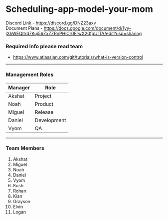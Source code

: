 # Scheduling-app-model-your-mom

 Discord Link - https://discord.gg/DNZ23axv  
 Document Plans - https://docs.google.com/document/d/1yy-jXhWEQltrd7Kuj56ZxZZRnPHlCr0FrwX20fgUrTA/edit?usp=sharing  
 
### Required Info please read team   
 - https://www.atlassian.com/git/tutorials/what-is-version-control

- - -



### Management Roles
| **Manager** | **Role** |
| ----------- | ----------- |
| Akshat | Project |
| Noah | Product |
| Miguel | Release |
| Daniel | Development |
| Vyom | QA |
[^1]: Management Roles will rotate when adequate mastery is proven

- - -

### Team Members

1. Akshat  
2. Miguel  
3. Noah  
4. Daniel  
5. Vyom  
6. Kush  
7. Rohan  
8. Kian  
9. Grayson  
10. Elvin  
11. Logan  
